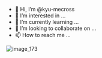 - 👋 Hi, I’m @kyu-mecross
- 👀 I’m interested in ...
- 🌱 I’m currently learning ...
- 💞️ I’m looking to collaborate on ...
- 📫 How to reach me ...

<!---
kyu-mecross/kyu-mecross is a ✨ special ✨ repository because its `README.md` (this file) appears on your GitHub profile.
You can click the Preview link to take a look at your changes.
--->


![image_173](https://user-images.githubusercontent.com/88167879/144388363-fa406f68-3087-4aa1-a377-f86b364b6148.png)
